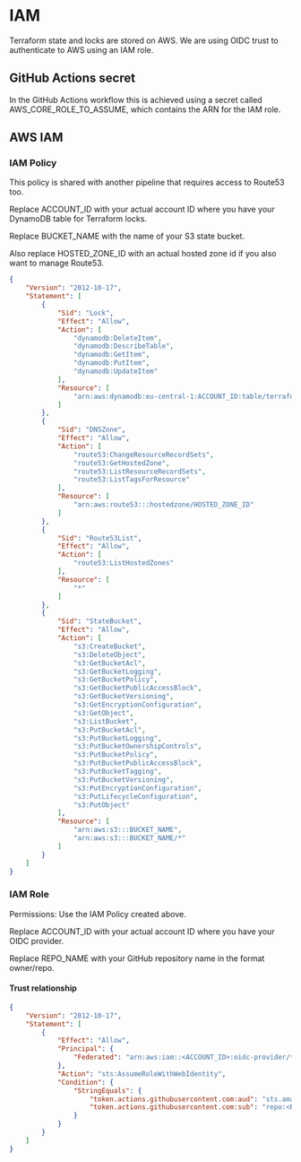 # IAM

Terraform state and locks are stored on AWS. We are using OIDC trust to authenticate to AWS using an IAM role.

## GitHub Actions secret

In the GitHub Actions workflow this is achieved using a secret called AWS_CORE_ROLE_TO_ASSUME, which contains the ARN for the IAM role.

## AWS IAM

### IAM Policy

This policy is shared with another pipeline that requires access to Route53 too.

Replace ACCOUNT_ID with your actual account ID where you have your DynamoDB table for Terraform locks.

Replace BUCKET_NAME with the name of your S3 state bucket.

Also replace HOSTED_ZONE_ID with an actual hosted zone id if you also want to manage Route53.

```json
{
    "Version": "2012-10-17",
    "Statement": [
        {
            "Sid": "Lock",
            "Effect": "Allow",
            "Action": [
                "dynamodb:DeleteItem",
                "dynamodb:DescribeTable",
                "dynamodb:GetItem",
                "dynamodb:PutItem",
                "dynamodb:UpdateItem"
            ],
            "Resource": [
                "arn:aws:dynamodb:eu-central-1:ACCOUNT_ID:table/terraform-locks"
            ]
        },
        {
            "Sid": "DNSZone",
            "Effect": "Allow",
            "Action": [
                "route53:ChangeResourceRecordSets",
                "route53:GetHostedZone",
                "route53:ListResourceRecordSets",
                "route53:ListTagsForResource"
            ],
            "Resource": [
                "arn:aws:route53:::hostedzone/HOSTED_ZONE_ID"
            ]
        },
        {
            "Sid": "Route53List",
            "Effect": "Allow",
            "Action": [
                "route53:ListHostedZones"
            ],
            "Resource": [
                "*"
            ]
        },
        {
            "Sid": "StateBucket",
            "Effect": "Allow",
            "Action": [
                "s3:CreateBucket",
                "s3:DeleteObject",
                "s3:GetBucketAcl",
                "s3:GetBucketLogging",
                "s3:GetBucketPolicy",
                "s3:GetBucketPublicAccessBlock",
                "s3:GetBucketVersioning",
                "s3:GetEncryptionConfiguration",
                "s3:GetObject",
                "s3:ListBucket",
                "s3:PutBucketAcl",
                "s3:PutBucketLogging",
                "s3:PutBucketOwnershipControls",
                "s3:PutBucketPolicy",
                "s3:PutBucketPublicAccessBlock",
                "s3:PutBucketTagging",
                "s3:PutBucketVersioning",
                "s3:PutEncryptionConfiguration",
                "s3:PutLifecycleConfiguration",
                "s3:PutObject"
            ],
            "Resource": [
                "arn:aws:s3:::BUCKET_NAME",
                "arn:aws:s3:::BUCKET_NAME/*"
            ]
        }
    ]
}
```

### IAM Role

Permissions: Use the IAM Policy created above.

Replace ACCOUNT_ID with your actual account ID where you have your OIDC provider.

Replace REPO_NAME with your GitHub repository name in the format owner/repo.

#### Trust relationship

```json
{
    "Version": "2012-10-17",
    "Statement": [
        {
            "Effect": "Allow",
            "Principal": {
                "Federated": "arn:aws:iam::<ACCOUNT_ID>:oidc-provider/token.actions.githubusercontent.com"
            },
            "Action": "sts:AssumeRoleWithWebIdentity",
            "Condition": {
                "StringEquals": {
                    "token.actions.githubusercontent.com:aud": "sts.amazonaws.com",
                    "token.actions.githubusercontent.com:sub": "repo:<REPO_NAME>:ref:refs/heads/main"
                }
            }
        }
    ]
}
```
